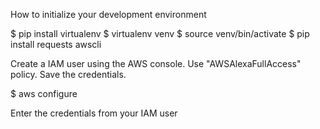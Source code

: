 How to initialize your development environment

  $ pip install virtualenv
  $ virtualenv venv
  $ source venv/bin/activate
  $ pip install requests awscli

Create a IAM user using the AWS console. Use "AWSAlexaFullAccess" policy. Save the credentials.

  $ aws configure

Enter the credentials from your IAM user





